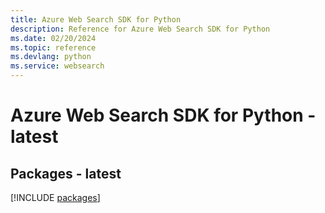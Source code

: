 ```yaml
---
title: Azure Web Search SDK for Python
description: Reference for Azure Web Search SDK for Python
ms.date: 02/20/2024
ms.topic: reference
ms.devlang: python
ms.service: websearch
---
```

# Azure Web Search SDK for Python - latest
## Packages - latest
[!INCLUDE [packages](web-search-index.md)]